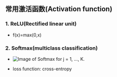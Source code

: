 ## **常用激活函数(Activation function)**

### 1. ReLU(Rectified linear unit)

- f(x)=max(0,x)

### 2. Softmax(multiclass classification)

- ![Image of Softmax](https://wikimedia.org/api/rest_v1/media/math/render/svg/e348290cf48ddbb6e9a6ef4e39363568b67c09d3)  for j = 1, …, K.

- loss function: cross-entropy